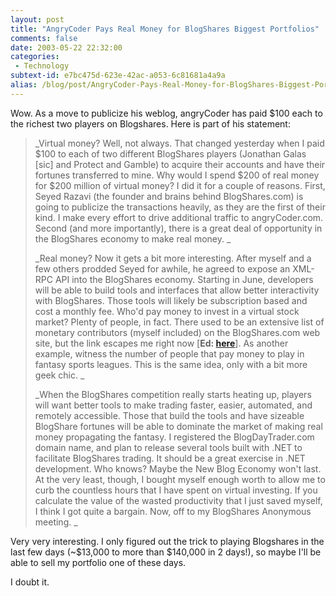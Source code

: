 ```yaml
---
layout: post
title: "AngryCoder Pays Real Money for BlogShares Biggest Portfolios"
comments: false
date: 2003-05-22 22:32:00
categories:
 - Technology
subtext-id: e7bc475d-623e-42ac-a053-6c81681a4a9a
alias: /blog/post/AngryCoder-Pays-Real-Money-for-BlogShares-Biggest-Portfolios.aspx
---
```



Wow. As a move to publicize his weblog, angryCoder has paid $100 each to the richest two players on Blogshares. Here is part of his statement:

> _Virtual money? Well, not always. That changed yesterday when I paid $100 to each of two different BlogShares players (Jonathan Galas [sic] and Protect and Gamble) to acquire their accounts and have their fortunes transferred to mine. Why would I spend $200 of real money for $200 million of virtual money? I did it for a couple of reasons. First, Seyed Razavi (the founder and brains behind BlogShares.com) is going to publicize the transactions heavily, as they are the first of their kind. I make every effort to drive additional traffic to angryCoder.com. Second (and more importantly), there is a great deal of opportunity in the BlogShares economy to make real money. _
> 
> _Real money? Now it gets a bit more interesting. After myself and a few others prodded Seyed for awhile, he agreed to expose an XML-RPC API into the BlogShares economy. Starting in June, developers will be able to build tools and interfaces that allow better interactivity with BlogShares. Those tools will likely be subscription based and cost a monthly fee. Who'd pay money to invest in a virtual stock market? Plenty of people, in fact. There used to be an extensive list of monetary contributors (myself included) on the BlogShares.com web site, but the link escapes me right now [**Ed: [here](http://www.blogshares.com/premium.php)**]. As another example, witness the number of people that pay money to play in fantasy sports leagues. This is the same idea, only with a bit more geek chic. _
> 
> _When the BlogShares competition really starts heating up, players will want better tools to make trading faster, easier, automated, and remotely accessible. Those that build the tools and have sizeable BlogShare fortunes will be able to dominate the market of making real money propagating the fantasy. I registered the BlogDayTrader.com domain name, and plan to release several tools built with .NET to facilitate BlogShares trading. It should be a great exercise in .NET development. Who knows? Maybe the New Blog Economy won't last. At the very least, though, I bought myself enough worth to allow me to curb the countless hours that I have spent on virtual investing. If you calculate the value of the wasted productivity that I just saved myself, I think I got quite a bargain. Now, off to my BlogShares Anonymous meeting. _

Very very interesting. I only figured out the trick to playing Blogshares in the last few days (~$13,000 to more than $140,000 in 2 days!), so maybe I'll be able to sell my portfolio one of these days.

I doubt it.
